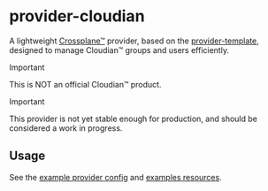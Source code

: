 # provider-cloudian

A lightweight [Crossplane™](https://crossplane.io/) provider, based on the [provider-template](https://github.com/crossplane/provider-template), designed to manage Cloudian™ groups and users efficiently.

> [!IMPORTANT]
> This is NOT an official Cloudian™ product.

> [!IMPORTANT]
> This provider is not yet stable enough for production, and should be considered a work in progress.

## Usage

See the [example provider config](./examples/provider/config.yaml) and [examples resources](./examples/v1alpha1/).
